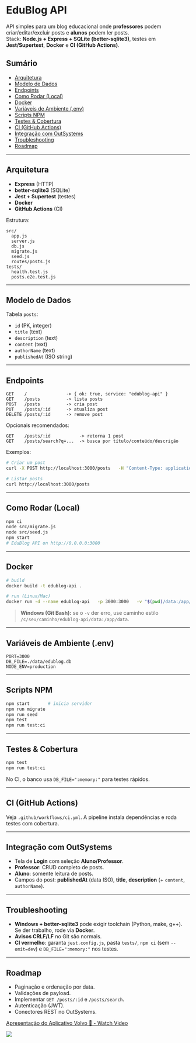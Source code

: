 # EduBlog API

API simples para um blog educacional onde **professores** podem criar/editar/excluir posts e **alunos** podem ler posts.  
Stack: **Node.js + Express + SQLite (better-sqlite3)**, testes em **Jest/Supertest**, **Docker** e **CI (GitHub Actions)**.

## Sumário
- [Arquitetura](#arquitetura)
- [Modelo de Dados](#modelo-de-dados)
- [Endpoints](#endpoints)
- [Como Rodar (Local)](#como-rodar-local)
- [Docker](#docker)
- [Variáveis de Ambiente (.env)](#variáveis-de-ambiente-env)
- [Scripts NPM](#scripts-npm)
- [Testes & Cobertura](#testes--cobertura)
- [CI (GitHub Actions)](#ci-github-actions)
- [Integração com OutSystems](#integração-com-outsystems)
- [Troubleshooting](#troubleshooting)
- [Roadmap](#roadmap)

---

## Arquitetura
- **Express** (HTTP)
- **better-sqlite3** (SQLite)
- **Jest + Supertest** (testes)
- **Docker**
- **GitHub Actions** (CI)

Estrutura:
```
src/
  app.js
  server.js
  db.js
  migrate.js
  seed.js
  routes/posts.js
tests/
  health.test.js
  posts.e2e.test.js
```

---

## Modelo de Dados
Tabela `posts`:

- `id` (PK, integer)
- `title` (text)
- `description` (text)
- `content` (text)
- `authorName` (text)
- `publishedAt` (ISO string)

---

## Endpoints
```
GET    /               -> { ok: true, service: "edublog-api" }
GET    /posts          -> lista posts
POST   /posts          -> cria post
PUT    /posts/:id      -> atualiza post
DELETE /posts/:id      -> remove post
```

Opcionais recomendados:
```
GET    /posts/:id           -> retorna 1 post
GET    /posts/search?q=...  -> busca por título/conteúdo/descrição
```

Exemplos:
```bash
# Criar um post
curl -X POST http://localhost:3000/posts   -H "Content-Type: application/json"   -d '{"title":"Primeiro post","description":"Demo","content":"Oi","authorName":"Prof"}'

# Listar posts
curl http://localhost:3000/posts
```

---

## Como Rodar (Local)
```bash
npm ci
node src/migrate.js
node src/seed.js
npm start
# EduBlog API on http://0.0.0.0:3000
```

---

## Docker
```bash
# build
docker build -t edublog-api .

# run (Linux/Mac)
docker run -d --name edublog-api   -p 3000:3000   -v "$(pwd)/data:/app/data"   edublog-api
```

> **Windows (Git Bash):** se o `-v` der erro, use caminho estilo `/c/seu/caminho/edublog-api/data:/app/data`.

---

## Variáveis de Ambiente (.env)
```env
PORT=3000
DB_FILE=./data/edublog.db
NODE_ENV=production
```

---

## Scripts NPM
```bash
npm start       # inicia servidor
npm run migrate
npm run seed
npm test
npm run test:ci
```

---

## Testes & Cobertura
```bash
npm test
npm run test:ci
```
No CI, o banco usa `DB_FILE=":memory:"` para testes rápidos.

---

## CI (GitHub Actions)
Veja `.github/workflows/ci.yml`. A pipeline instala dependências e roda testes com cobertura.

---

## Integração com OutSystems
- Tela de **Login** com seleção **Aluno/Professor**.
- **Professor**: CRUD completo de posts.
- **Aluno**: somente leitura de posts.
- Campos do post: **publishedAt** (data ISO), **title**, **description** (+ `content`, `authorName`).

---

## Troubleshooting
- **Windows + better-sqlite3** pode exigir toolchain (Python, make, g++). Se der trabalho, rode via **Docker**.
- **Avisos CRLF/LF** no Git são normais.
- **CI vermelho**: garanta `jest.config.js`, pasta `tests/`, `npm ci` (sem `--omit=dev`) e `DB_FILE=":memory:"` nos testes.

---

## Roadmap
- Paginação e ordenação por data.
- Validações de payload.
- Implementar `GET /posts/:id` e `/posts/search`.
- Autenticação (JWT).
- Conectores REST no OutSystems.

<div>
    <a href="https://www.loom.com/share/dae52660e7294b5aa455711689e378a1">
      <p>Apresentação do Aplicativo Volvo 🚀 - Watch Video</p>
    </a>
    <a href="https://www.loom.com/share/dae52660e7294b5aa455711689e378a1">
      <img style="max-width:300px;" src="https://cdn.loom.com/sessions/thumbnails/dae52660e7294b5aa455711689e378a1-bbf546764c12dca9-full-play.gif">
    </a>
  </div>

